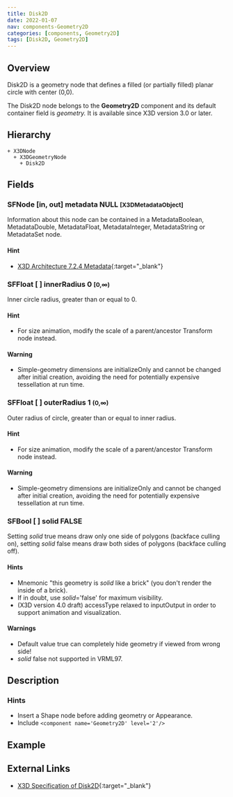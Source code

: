 ```yaml
---
title: Disk2D
date: 2022-01-07
nav: components-Geometry2D
categories: [components, Geometry2D]
tags: [Disk2D, Geometry2D]
---
```

<style>
.post h3 {
  word-spacing: 0.2em;
}
</style>

## Overview

Disk2D is a geometry node that defines a filled (or partially filled) planar circle with center (0,0).

The Disk2D node belongs to the **Geometry2D** component and its default container field is *geometry.* It is available since X3D version 3.0 or later.

## Hierarchy

```
+ X3DNode
  + X3DGeometryNode
    + Disk2D
```

## Fields

### SFNode [in, out] **metadata** NULL <small>[X3DMetadataObject]</small>

Information about this node can be contained in a MetadataBoolean, MetadataDouble, MetadataFloat, MetadataInteger, MetadataString or MetadataSet node.

#### Hint

- [X3D Architecture 7.2.4 Metadata](https://www.web3d.org/specifications/X3Dv4Draft/ISO-IEC19775-1v4-CD1/Part01/components/core.html#Metadata){:target="_blank"}

### SFFloat [ ] **innerRadius** 0 <small>[0,∞)</small>

Inner circle radius, greater than or equal to 0.

#### Hint

- For size animation, modify the scale of a parent/ancestor Transform node instead.

#### Warning

- Simple-geometry dimensions are initializeOnly and cannot be changed after initial creation, avoiding the need for potentially expensive tessellation at run time.

### SFFloat [ ] **outerRadius** 1 <small>(0,∞)</small>

Outer radius of circle, greater than or equal to inner radius.

#### Hint

- For size animation, modify the scale of a parent/ancestor Transform node instead.

#### Warning

- Simple-geometry dimensions are initializeOnly and cannot be changed after initial creation, avoiding the need for potentially expensive tessellation at run time.

### SFBool [ ] **solid** FALSE

Setting *solid* true means draw only one side of polygons (backface culling on), setting *solid* false means draw both sides of polygons (backface culling off).

#### Hints

- Mnemonic "this geometry is *solid* like a brick" (you don't render the inside of a brick).
- If in doubt, use *solid*='false' for maximum visibility.
- (X3D version 4.0 draft) accessType relaxed to inputOutput in order to support animation and visualization.

#### Warnings

- Default value true can completely hide geometry if viewed from wrong side!
- *solid* false not supported in VRML97.

## Description

### Hints

- Insert a Shape node before adding geometry or Appearance.
- Include `<component name='Geometry2D' level='2'/>`

## Example

<x3d-canvas src="https://create3000.github.io/media/examples/Geometry2D/Disk2D/Disk2D.x3d" update="auto"></x3d-canvas>

## External Links

- [X3D Specification of Disk2D](https://www.web3d.org/documents/specifications/19775-1/V4.0/Part01/components/geometry2D.html#Disk2D){:target="_blank"}
